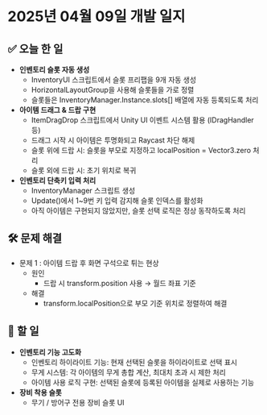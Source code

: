 # 2025년 04월 09일 개발 일지

## ✅ 오늘 한 일
- **인벤토리 슬롯 자동 생성**	
	- InventoryUI 스크립트에서 슬롯 프리팹을 9개 자동 생성
	- HorizontalLayoutGroup을 사용해 슬롯들을 가로 정렬
	- 슬롯들은 InventoryManager.Instance.slots[] 배열에 자동 등록되도록 처리
- **아이템 드래그 & 드랍 구현**
	- ItemDragDrop 스크립트에서 Unity UI 이벤트 시스템 활용 (IDragHandler 등)
	- 드래그 시작 시 아이템은 투명화되고 Raycast 차단 해제
	- 슬롯 위에 드랍 시: 슬롯을 부모로 지정하고 localPosition = Vector3.zero 처리
	- 슬롯 외에 드랍 시: 초기 위치로 복귀
- **인벤토리 단축키 입력 처리**
	- InventoryManager 스크립트 생성
	- Update()에서 1~9번 키 입력 감지해 슬롯 인덱스를 활성화
	- 아직 아이템은 구현되지 않았지만, 슬롯 선택 로직은 정상 동작하도록 처리

## 🛠️ 문제 해결
- 문제 1 : 아이템 드랍 후 화면 구석으로 튀는 현상
	- 원인
		- 드랍 시 transform.position 사용 → 월드 좌표 기준
	- 해결
		- transform.localPosition으로 부모 기준 위치로 정렬하여 해결

## 🚀 할 일
- **인벤토리 기능 고도화** 
	- 인벤토리 하이라이트 기능: 현재 선택된 슬롯을 하이라이트로 선택 표시
	- 무게 시스템: 각 아이템의 무게 총합 계산, 최대치 초과 시 제한 처리
	- 아이템 사용 로직 구현: 선택된 슬롯에 등록된 아이템을 실제로 사용하는 기능
- **장비 착용 슬롯**
	- 무기 / 방어구 전용 장비 슬롯 UI

